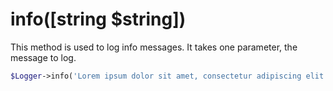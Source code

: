 # info([string $string])
This method is used to log info messages. It takes one parameter, the message to log.

```php
$Logger->info('Lorem ipsum dolor sit amet, consectetur adipiscing elit.');
```
